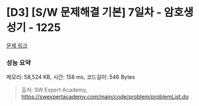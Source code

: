 # [D3] [S/W 문제해결 기본] 7일차 - 암호생성기 - 1225 

[문제 링크](https://swexpertacademy.com/main/code/problem/problemDetail.do?contestProbId=AV14uWl6AF0CFAYD) 

### 성능 요약

메모리: 58,524 KB, 시간: 158 ms, 코드길이: 546 Bytes



> 출처: SW Expert Academy, https://swexpertacademy.com/main/code/problem/problemList.do